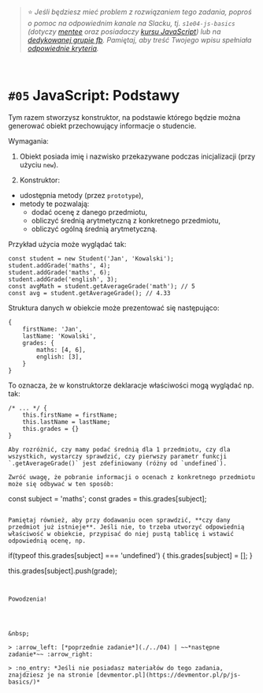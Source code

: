 

> :star: *Jeśli będziesz mieć problem z rozwiązaniem tego zadania, poproś o pomoc na odpowiednim kanale na Slacku, tj. `s1e04-js-basics` (dotyczy [mentee](https://devmentor.pl/mentoring-javascript/) oraz posiadaczy [kursu JavaScript](https://devmentor.pl/p/javascript-for-beginners/)) lub na [dedykowanej grupie fb](https://www.facebook.com/groups/155234921740033). Pamiętaj, aby treść Twojego wpisu spełniała [odpowiednie kryteria](https://devmentor.pl/jak-prosic-o-pomoc/).*

&nbsp;

# `#05` JavaScript: Podstawy

Tym razem stworzysz konstruktor, na podstawie którego będzie można generować obiekt przechowujący informacje o studencie.

Wymagania:
1. Obiekt posiada imię i nazwisko przekazywane podczas inicjalizacji (przy użyciu `new`).

2. Konstruktor:
- udostępnia metody (przez `prototype`),
- metody te pozwalają:
  - dodać ocenę z danego przedmiotu,
  - obliczyć średnią arytmetyczną z konkretnego przedmiotu,
  - obliczyć ogólną średnią arytmetyczną.

Przykład użycia może wyglądać tak:

```
const student = new Student('Jan', 'Kowalski');
student.addGrade('maths', 4);
student.addGrade('maths', 6);
student.addGrade('english', 3);
const avgMath = student.getAverageGrade('math'); // 5
const avg = student.getAverageGrade(); // 4.33
```

Struktura danych w obiekcie może prezentować się następująco:
```
{
    firstName: 'Jan',
    lastName: 'Kowalski',
    grades: {
        maths: [4, 6],
        english: [3],
    }
}
```

To oznacza, że w konstruktorze deklaracje właściwości mogą wyglądać np. tak:
```
/* ... */ {
    this.firstName = firstName;
    this.lastName = lastName;
    this.grades = {}
}

Aby rozróżnić, czy mamy podać średnią dla 1 przedmiotu, czy dla wszystkich, wystarczy sprawdzić, czy pierwszy parametr funkcji `.getAverageGrade()` jest zdefiniowany (różny od `undefined`).

Zwróć uwagę, że pobranie informacji o ocenach z konkretnego przedmiotu może się odbywać w ten sposób:
```
const subject = 'maths';
const grades = this.grades[subject];
```

Pamiętaj również, aby przy dodawaniu ocen sprawdzić, **czy dany przedmiot już istnieje**. Jeśli nie, to trzeba utworzyć odpowiednią właściwość w obiekcie, przypisać do niej pustą tablicę i wstawić odpowiednią ocenę, np.
```
if(typeof this.grades[subject] === 'undefined') {
    this.grades[subject] = [];
}

this.grades[subject].push(grade);
```


Powodzenia!




&nbsp;

> :arrow_left: [*poprzednie zadanie*](./../04) | ~~*następne zadanie*~~ :arrow_right:

> :no_entry: *Jeśli nie posiadasz materiałów do tego zadania, znajdziesz je na stronie [devmentor.pl](https://devmentor.pl/p/js-basics/)*

